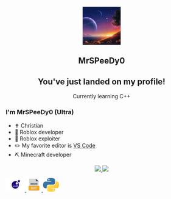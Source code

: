<p align="center">
  <a href="https://github.com/MrSPeeDy0/">
    <img width="100px" src="https://github.com/MrSPeeDy0/DS-images/blob/main/DS-image-proflie.png?raw=true" align="center" alt="MrSPeeDy0" />
  </a>
</p>

<h2 align="center">MrSPeeDy0</h2>
<h2 align="center">You've just landed on my profile!</h2>
<p align="center">Currently learning C++</p>

### I'm MrSPeeDy0 (Ultra)

* ✝️ Christian
* 📂 Roblox developer
* 📂 Roblox exploiter
* ✏️ My favorite editor is [VS Code](https://code.visualstudio.com/)
* ⛏️ Minecraft developer

<p align="center">
  <a href="https://github.com/MrSPeeDy0">
    <img src="http://github-profile-summary-cards.vercel.app/api/cards/profile-details?username=MrSPeeDy0&theme=transparent" />
  </a>
  <a href="https://github.com/MrSPeeDy0">
    <img src="https://github-readme-stats.vercel.app/api/top-langs/?username=MrSPeeDy0&langs_count=10&card_width=699&hide_border=true&theme=transparent" />
  </a>
</p>

<p align="left">
  <a href="https://www.lua.org/" target="_blank" rel="noreferrer">
    <img src="https://github.com/MrSPeeDy0/DS-images/blob/main/DS-image-lua.png?raw=true" width="50" height="36" alt="Lua" />
  </a>
  <a href="https://github.com/MrSPeeDy0/" target="_blank" rel="noreferrer">
    <img src="https://github.com/MrSPeeDy0/Batch-files-win-11/blob/main/Assets/Images/bat-file.png?raw=true" width="40" height="36" alt="Batch files" />
  </a>
  <a href="https://www.python.org/" target="_blank" rel="noreferrer">
    <img src="https://github.com/MrSPeeDy0/DS-images/blob/main/DS-image-python.png?raw=true" width="42" height="36" alt="Python" />
  </a>
</p>
